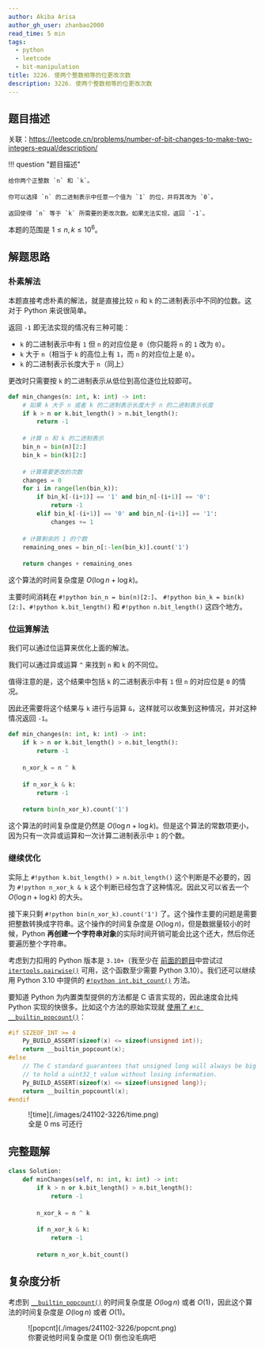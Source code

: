 ```yaml
---
author: Akiba Arisa
author_gh_user: zhanbao2000
read_time: 5 min
tags:
  - python
  - leetcode
  - bit-manipulation
title: 3226. 使两个整数相等的位更改次数
description: 3226. 使两个整数相等的位更改次数
---
```


## 题目描述

关联：https://leetcode.cn/problems/number-of-bit-changes-to-make-two-integers-equal/description/

!!! question "题目描述"

    给你两个正整数 `n` 和 `k`。
    
    你可以选择 `n` 的二进制表示中任意一个值为 `1` 的位，并将其改为 `0`。
    
    返回使得 `n` 等于 `k` 所需要的更改次数。如果无法实现，返回 `-1`。

本题的范围是 $1 \leq n, k \leq 10^6$。

## 解题思路

### 朴素解法

本题直接考虑朴素的解法，就是直接比较 `n` 和 `k` 的二进制表示中不同的位数。这对于 Python 来说很简单。

返回 `-1` 即无法实现的情况有三种可能：

 - `k` 的二进制表示中有 `1` 但 `n` 的对应位是 `0`（你只能将 `n` 的 `1` 改为 `0`）。
 - `k` 大于 `n`（相当于 `k` 的高位上有 `1`，而 `n` 的对应位上是 `0`）。
 - `k` 的二进制表示长度大于 `n`（同上）

更改时只需要按 `k` 的二进制表示从低位到高位逐位比较即可。

```python
def min_changes(n: int, k: int) -> int:
    # 如果 k 大于 n 或者 k 的二进制表示长度大于 n 的二进制表示长度
    if k > n or k.bit_length() > n.bit_length():
        return -1

    # 计算 n 和 k 的二进制表示
    bin_n = bin(n)[2:]
    bin_k = bin(k)[2:]

    # 计算需要更改的次数
    changes = 0
    for i in range(len(bin_k)):
        if bin_k[-(i+1)] == '1' and bin_n[-(i+1)] == '0':
            return -1
        elif bin_k[-(i+1)] == '0' and bin_n[-(i+1)] == '1':
            changes += 1

    # 计算剩余的 1 的个数
    remaining_ones = bin_n[:-len(bin_k)].count('1')

    return changes + remaining_ones
```

这个算法的时间复杂度是 $O(\log n + \log k)$。

主要时间消耗在 `#!python bin_n = bin(n)[2:]`、 `#!python bin_k = bin(k)[2:]`、`#!python k.bit_length()` 和 `#!python n.bit_length()` 这四个地方。

### 位运算解法

我们可以通过位运算来优化上面的解法。

我们可以通过异或运算 `^` 来找到 `n` 和 `k` 的不同位。

值得注意的是，这个结果中包括 `k` 的二进制表示中有 `1` 但 `n` 的对应位是 `0` 的情况。

因此还需要将这个结果与 `k` 进行与运算 `&`，这样就可以收集到这种情况，并对这种情况返回 `-1`。

```python
def min_changes(n: int, k: int) -> int:
    if k > n or k.bit_length() > n.bit_length():
        return -1

    n_xor_k = n ^ k

    if n_xor_k & k:
        return -1

    return bin(n_xor_k).count('1')
```

这个算法的时间复杂度是仍然是 $O(\log n + \log k)$。但是这个算法的常数项更小，因为只有一次异或运算和一次计算二进制表示中 `1` 的个数。

### 继续优化

实际上 `#!python k.bit_length() > n.bit_length()` 这个判断是不必要的，因为 `#!python n_xor_k & k` 这个判断已经包含了这种情况。因此又可以省去一个 $O(\log n + \log k)$ 的大头。 

接下来只剩 `#!python bin(n_xor_k).count('1')` 了。这个操作主要的问题是需要把整数转换成字符串。这个操作的时间复杂度是 $O(\log n)$，但是数据量较小的时候，Python **再创建一个字符串对象**的实际时间开销可能会比这个还大，然后你还要遍历整个字符串。

考虑到力扣用的 Python 版本是 `3.10+`（我至少在 [前面的题目](./241030-3216.md)中尝试过 [`itertools.pairwise()`](https://docs.python.org/zh-cn/3/library/itertools.html#itertools.pairwise) 可用，这个函数至少需要 Python 3.10）。我们还可以继续用 Python 3.10 中提供的 [`#!python int.bit_count()`](https://docs.python.org/zh-cn/3.13/library/stdtypes.html#int.bit_count) 方法。

要知道 Python 为内置类型提供的方法都是 C 语言实现的，因此速度会比纯 Python 实现的快很多。比如这个方法的原始实现就 [使用了 `#!c __builtin_popcount()`](https://github.com/python/cpython/blob/cfb1b2f0cb999558a30e61a9e1a62fdb7f55f6a4/Include/internal/pycore_bitutils.h#L99-L107)：

```c title="pycore_bitutils.h" linenums="99" hl_lines="8" 
#if SIZEOF_INT >= 4
    Py_BUILD_ASSERT(sizeof(x) <= sizeof(unsigned int));
    return __builtin_popcount(x);
#else
    // The C standard guarantees that unsigned long will always be big enough
    // to hold a uint32_t value without losing information.
    Py_BUILD_ASSERT(sizeof(x) <= sizeof(unsigned long));
    return __builtin_popcountl(x);
#endif
```

<figure markdown>
  ![time](./images/241102-3226/time.png)
  <figcaption>全是 0 ms 可还行</figcaption>
</figure>

## 完整题解

```python
class Solution:
    def minChanges(self, n: int, k: int) -> int:
        if k > n or k.bit_length() > n.bit_length():
            return -1

        n_xor_k = n ^ k

        if n_xor_k & k:
            return -1

        return n_xor_k.bit_count()
```

## 复杂度分析

考虑到 [`__builtin_popcount()`](https://codeforces.com/blog/entry/59268) 的时间复杂度是 $O(\log n)$ 或者 $O(1)$，因此这个算法的时间复杂度是 $O(\log n)$ 或者 $O(1)$。

<figure markdown>
  ![popcnt](./images/241102-3226/popcnt.png)
  <figcaption>你要说他时间复杂度是 O(1) 倒也没毛病吧</figcaption>
</figure>
